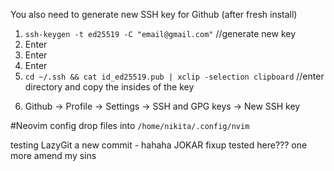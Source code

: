 You also need to generate new SSH key for Github (after fresh install)

1. `ssh-keygen -t ed25519 -C "email@gmail.com"` //generate new key
2. Enter
3. Enter
4. Enter
5. `cd ~/.ssh && cat id_ed25519.pub | xclip -selection clipboard` //enter directory and copy the insides of the key

6) Github -> Profile -> Settings -> SSH and GPG keys -> New SSH key

#Neovim config
drop files into `/home/nikita/.config/nvim` 



testing LazyGit
a new commit - hahaha JOKAR
fixup tested here???
one more 
amend my sins 
